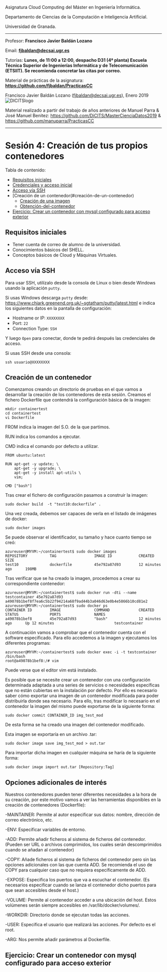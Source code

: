 Asignatura Cloud Computing del Máster en Ingeniería Informática. 

Departamento de Ciencias de la Computación e Inteligencia Artificial.

Universidad de Granada.

<HR>

Profesor: **Francisco Javier Baldán Lozano**

Email: **fjbaldan@decsai.ugr.es**

Tutorías: **Lunes, de 11:00 a 12:00, despacho D31 (4ª planta) Escuela Técnica Superior de Ingenierías Informática y de Telecomunicación (ETSIIT). Se recomienda concretar las citas por correo.**

Material de prácticas de la asignatura: **https://github.com/fjbaldan/PracticasCC**

Francisco Javier Baldán Lozano (fjbaldan@decsai.ugr.es), Enero 2019
![DICITSlogo](http://sci2s.ugr.es/dicits/images/dicits.png)

Material realizado a partir del trabajo de años anteriores de Manuel Parra & José Manuel Benitez: https://github.com/DiCITS/MasterCienciaDatos2019 & https://github.com/manuparra/PracticasCC

<HR>


# Sesión 4: Creación de tus propios contenedores

Tabla de contenido:

  * [Requisitos iniciales](#requisitos-iniciales)
  * [Credenciales y acceso inicial](#credenciales-y-acceso-inicial)
  * [Acceso vía SSH](#acceso-vía-ssh)
  * [Creación de un contenedor(#creación-de-un-contenedor)
    + [Creación de una imagen](#entrenando-con-ldap)
    + [Obtención-del-contenedor](#obtención-del-contenedor)
  * [Ejercicio: Crear un contenedor con mysql configurado para acceso exterior](#ejercicio--crear-un-servicio-de-directorio-ldap-en-contendor-dentro-de-una-mv)


## Requisitos iniciales

- Tener cuenta de correo de alumno de la universidad.
- Conocimientos básicos del SHELL.
- Conceptos básicos de Cloud y Máquinas Virtuales.


## Acceso vía SSH

Para usar SSH, utilízalo desde la consola de Linux o bien desde Windows usando la aplicación ``putty``.

Si usas Windows descarga ``putty`` desde: https://www.chiark.greenend.org.uk/~sgtatham/putty/latest.html e indica los siguientes datos en la pantalla de configuración:

- Hostname or IP: ``XXXXXXXX``
- Port: ``22``
- Connection Type: ``SSH``

Y luego ``Open`` para conectar, donde te pedirá después las credenciales de acceso.

Si usas SSH desde una consola:

``ssh usuario@XXXXXXXX``


## Creación de un contenedor
Comenzamos creando un directorio de pruebas en el que vamos a desarrollar la creación de los contenedores de esta sesión. Creamos el fichero Dockerfile que contendrá la configuración básica de la imagen:
```
mkdir containertest
cd containertest
vi Dockerfile
```

FROM indica la imagen del S.O. de la que partimos.

RUN indica los comandos a ejecutar.

CMD indica el comando por defecto a utilizar.

```
FROM ubuntu:latest

RUN apt-get -y update; \
    apt-get -y upgrade; \
    apt-get -y install apt-utils \
    vim;

CMD ["bash"]
```
Tras crear el fichero de configuración pasamos a construir la imagen:
```
sudo docker build  -t "test10:dockerfile" .
```
Una vez creada, debemos ser capaces de verla en el listado de imágenes de docker:

```
sudo docker images
```

Se puede observar el identificador, su tamaño y hace cuanto tiempo se creó:
```
azureuser@MYVM:~/containertest$ sudo docker images
REPOSITORY          TAG                 IMAGE ID            CREATED             SIZE
test10              dockerfile          45e792a87d93        12 minutes ago      198MB
```

Tras verificar que se ha creado la imagen, procedemos a crear su correspondiente contenedor:
```
azureuser@MYVM:~/containertest$ sudo docker run -dti --name testcontainer 45e792a87d93
a49078b1bef8f7ea6c5b22f94214a68f9ad44b3a046d63e0b4e5866b10cd81e2
azureuser@MYVM:~/containertest$ sudo docker ps
CONTAINER ID        IMAGE               COMMAND             CREATED             STATUS              PORTS               NAMES
a49078b1bef8        45e792a87d93        "bash"              12 minutes ago      Up 12 minutes                           testcontainer

```

A continuación vamos a comprobar que el contenedor cuenta con el software especificado. Para ello accedemos a la imagen y ejecutamos los diferentes programas:
```
azureuser@MYVM:~/containertest$ sudo docker exec -i -t testcontainer /bin/bash
root@a49078b1bef8:/# vim
```

Puede verse que el editor vim está instalado.

Es posible que se necesite crear un contenedor con una configuración determinada adaptada a una series de servicios o necesidades específicas que no están cubiertas en la instalación por defecto. Por ello es necesario saber cómo exportar una imagen de un contenedor modificada para poder distribuirla donde sea necesario. Para ello, tras modificar lo necesario en el contenedor la imagen del mismo puede exportarse de la siguiente forma:
```
sudo docker commit CONTAINER_ID img_test_mod
```
De esta forma se ha creado una imagen del contenedor modificado.

Esta imagen se exportaría en un archivo .tar:
```
sudo docker image save img_test_mod > out.tar
```
Para importar dicha imagen en cualquier máquina se haría de la siguiente forma:
```
sudo docker image import out.tar [Repository:Tag]
```

## Opciones adicionales de interés
Nuestros contenedores pueden tener diferentes necesidades a la hora de su creación, por este motivo vamos a ver las herramientas disponibles en la creación de contenedores (Dockerfile):

-MAINTAINER: Permite al autor especificar sus datos: nombre, dirección de correo electrónico, etc.

-ENV: Especificar variables de entorno.

-ADD: Permite añadir ficheros al sistema de ficheros del contenedor. (Pueden ser URL o archivos comprimidos, los cuales serán descomprimidos cuando se añadan al contenedor)

-COPY: Añade ficheros al sistema de ficheros del contenedor pero sin las opciones adicionales con las que cuenta ADD. Se recomienda el uso de COPY para cualquier caso que no requiera específicamente de ADD.

-EXPOSE: Especifica los puertos que va a escuchar el contenedor. (Es necesarios especificar cuando se lanza el contenedor dicho puertos para que sean accesibles desde el host.)

-VOLUME: Permite al contenedor acceder a una ubicación del host. Estos volúmenes serán siempre accesibles en /var/lib/docker/volumes/.

-WORKDIR: Directorio donde se ejecutan todas las acciones.

-USER: Especifica el usuario que realizará las acciones. Por defecto es el root.

-ARG: Nos permite añadir parámetros al Dockerfile.

## Ejercicio: Crear un contenedor con mysql configurado para acceso exterior

